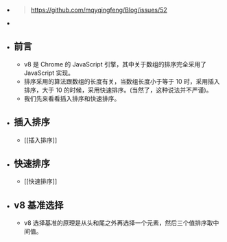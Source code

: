 - > https://github.com/mqyqingfeng/Blog/issues/52
-
- ## 前言
	- v8 是 Chrome 的 JavaScript 引擎，其中关于数组的排序完全采用了 JavaScript 实现。
	- 排序采用的算法跟数组的长度有关，当数组长度小于等于 10 时，采用插入排序，大于 10 的时候，采用快速排序。(当然了，这种说法并不严谨)。
	- 我们先来看看插入排序和快速排序。
- ## 插入排序
	- [[插入排序]]
- ## 快速排序
	- [[快速排序]]
- ## v8 基准选择
	- v8 选择基准的原理是从头和尾之外再选择一个元素，然后三个值排序取中间值。